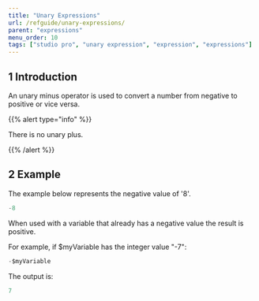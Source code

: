 ```yaml
---
title: "Unary Expressions"
url: /refguide/unary-expressions/
parent: "expressions"
menu_order: 10
tags: ["studio pro", "unary expression", "expression", "expressions"]
---
```


## 1 Introduction

An unary minus operator is used to convert a number from negative to positive or vice versa. 

{{% alert type="info" %}}

There is no unary plus.

{{% /alert %}}

## 2 Example

The example below represents the negative value of '8'.

```java
-8
```

When used with a variable that already has a negative value the result is positive.

For example, if $myVariable has the integer value "-7": 

```java
-$myVariable
```

The output is:

```java
7
```

